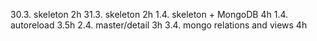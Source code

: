 30.3. skeleton 2h
31.3. skeleton 2h
1.4. skeleton + MongoDB 4h
1.4. autoreload 3.5h
2.4. master/detail 3h
3.4. mongo relations and views 4h
